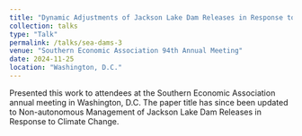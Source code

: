 ```yaml
---
title: "Dynamic Adjustments of Jackson Lake Dam Releases in Response to Climate Change"
collection: talks
type: "Talk"
permalink: /talks/sea-dams-3
venue: "Southern Economic Association 94th Annual Meeting"
date: 2024-11-25
location: "Washington, D.C."
---
```


Presented this work to attendees at the Southern Economic Association annual meeting in Washington, D.C. The paper title has since been updated to Non-autonomous Management of Jackson Lake Dam Releases in Response to Climate Change.

